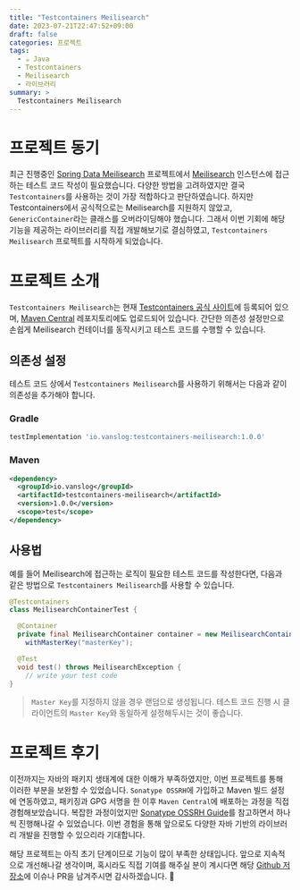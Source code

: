 ```yaml
---
title: "Testcontainers Meilisearch"
date: 2023-07-21T22:47:52+09:00
draft: false
categories: 프로젝트
tags:
  - ☕️ Java
  - Testcontainers
  - Meilisearch
  - 라이브러리
summary: >
  Testcontainers Meilisearch
---
```


프로젝트 동기
===

최근 진행중인 [Spring Data Meilisearch](/posts/project/spring-data-meilisearch/introduction) 프로젝트에서 [Meilisearch](https://www.meilisearch.com) 인스턴스에 접근하는 테스트 코드 작성이 필요했습니다. 다양한 방법을 고려하였지만 결국 `Testcontainers`를 사용하는 것이 가장 적합하다고 판단하였습니다. 하지만 Testcontainers에서 공식적으로는 Meilisearch를 지원하지 않았고, `GenericContainer`라는 클래스를 오버라이딩해야 했습니다. 그래서 이번 기회에 해당 기능을 제공하는 라이브러리를 직접 개발해보기로 결심하였고, `Testcontainers Meilisearch` 프로젝트를 시작하게 되었습니다.

프로젝트 소개
===

`Testcontainers Meilisearch`는 현재 [Testcontainers 공식 사이트](https://testcontainers.com/modules/meilisearch/)에 등록되어 있으며, [Maven Central](https://central.sonatype.com/artifact/io.vanslog/testcontainers-meilisearch) 레포지토리에도 업로드되어 있습니다. 간단한 의존성 설정만으로 손쉽게 Meilisearch 컨테이너를 동작시키고 테스트 코드를 수행할 수 있습니다.

의존성 설정
---

테스트 코드 상에서 `Testcontainers Meilisearch`를 사용하기 위해서는 다음과 같이 의존성을 추가해야 합니다.

### Gradle

```groovy
testImplementation 'io.vanslog:testcontainers-meilisearch:1.0.0'
```

### Maven

```xml
<dependency>
  <groupId>io.vanslog</groupId>
  <artifactId>testcontainers-meilisearch</artifactId>
  <version>1.0.0</version>
  <scope>test</scope>
</dependency>
```

사용법
---

예를 들어 Meilisearch에 접근하는 로직이 필요한 테스트 코드를 작성한다면, 다음과 같은 방법으로 `Testcontainers Meilisearch`를 사용할 수 있습니다.

```java
@Testcontainers
class MeilisearchContainerTest {

  @Container
  private final MeilisearchContainer container = new MeilisearchContainer()
    withMasterKey("masterKey");

  @Test
  void test() throws MeilisearchException {
    // write your test code
}
```

> `Master Key`를 지정하지 않을 경우 랜덤으로 생성됩니다. 테스트 코드 진행 시 클라이언트의 `Master Key`와 동일하게 설정해두시는 것이 좋습니다.

프로젝트 후기
===

이전까지는 자바의 패키지 생태계에 대한 이해가 부족하였지만, 이번 프로젝트를 통해 이러한 부분을 보완할 수 있었습니다. `Sonatype OSSRH`에 가입하고 Maven 빌드 설정에 연동하였고, 패키징과 GPG 서명을 한 이후 `Maven Central`에 배포하는 과정을 직접 경험해보았습니다. 복잡한 과정이었지만 [Sonatype OSSRH Guide](https://central.sonatype.org/pages/ossrh-guide.html)를 참고하면서 하나씩 진행해나갈 수 있었습니다. 이번 경험을 통해 앞으로도 다양한 자바 기반의 라이브러리 개발을 진행할 수 있으리라 기대합니다.

해당 프로젝트는 아직 초기 단계이므로 기능이 많이 부족한 상태입니다. 앞으로 지속적으로 개선해나갈 생각이며, 혹시라도 직접 기여를 해주실 분이 계시다면 해당 [Github 저장소](https://github.com/junghoon-vans/testcontainers-meilisearch)에 이슈나 PR을 남겨주시면 감사하겠습니다. 🤗
